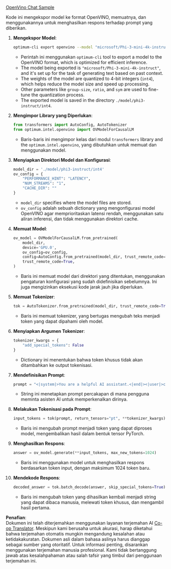 <!--
CO_OP_TRANSLATOR_METADATA:
{
  "original_hash": "a2a54312eea82ac654fb0f6d39b1f772",
  "translation_date": "2025-05-09T15:58:01+00:00",
  "source_file": "md/02.Application/01.TextAndChat/Phi3/E2E_OpenVino_Chat.md",
  "language_code": "id"
}
-->
[OpenVino Chat Sample](../../../../../../code/06.E2E/E2E_OpenVino_Chat_Phi3-instruct.ipynb)

Kode ini mengekspor model ke format OpenVINO, memuatnya, dan menggunakannya untuk menghasilkan respons terhadap prompt yang diberikan.

1. **Mengekspor Model**:  
   ```bash
   optimum-cli export openvino --model "microsoft/Phi-3-mini-4k-instruct" --task text-generation-with-past --weight-format int4 --group-size 128 --ratio 0.6 --sym --trust-remote-code ./model/phi3-instruct/int4
   ```  
   - Perintah ini menggunakan `optimum-cli` tool to export a model to the OpenVINO format, which is optimized for efficient inference.
   - The model being exported is `"microsoft/Phi-3-mini-4k-instruct"`, and it's set up for the task of generating text based on past context.
   - The weights of the model are quantized to 4-bit integers (`int4`), which helps reduce the model size and speed up processing.
   - Other parameters like `group-size`, `ratio`, and `sym` are used to fine-tune the quantization process.
   - The exported model is saved in the directory `./model/phi3-instruct/int4`.

2. **Mengimpor Library yang Diperlukan**:  
   ```python
   from transformers import AutoConfig, AutoTokenizer
   from optimum.intel.openvino import OVModelForCausalLM
   ```  
   - Baris-baris ini mengimpor kelas dari modul `transformers` library and the `optimum.intel.openvino`, yang dibutuhkan untuk memuat dan menggunakan model.

3. **Menyiapkan Direktori Model dan Konfigurasi**:  
   ```python
   model_dir = './model/phi3-instruct/int4'
   ov_config = {
       "PERFORMANCE_HINT": "LATENCY",
       "NUM_STREAMS": "1",
       "CACHE_DIR": ""
   }
   ```  
   - `model_dir` specifies where the model files are stored.
   - `ov_config` adalah sebuah dictionary yang mengonfigurasi model OpenVINO agar memprioritaskan latensi rendah, menggunakan satu aliran inferensi, dan tidak menggunakan direktori cache.

4. **Memuat Model**:  
   ```python
   ov_model = OVModelForCausalLM.from_pretrained(
       model_dir,
       device='GPU.0',
       ov_config=ov_config,
       config=AutoConfig.from_pretrained(model_dir, trust_remote_code=True),
       trust_remote_code=True,
   )
   ```  
   - Baris ini memuat model dari direktori yang ditentukan, menggunakan pengaturan konfigurasi yang sudah didefinisikan sebelumnya. Ini juga mengizinkan eksekusi kode jarak jauh jika diperlukan.

5. **Memuat Tokenizer**:  
   ```python
   tok = AutoTokenizer.from_pretrained(model_dir, trust_remote_code=True)
   ```  
   - Baris ini memuat tokenizer, yang bertugas mengubah teks menjadi token yang dapat dipahami oleh model.

6. **Menyiapkan Argumen Tokenizer**:  
   ```python
   tokenizer_kwargs = {
       "add_special_tokens": False
   }
   ```  
   - Dictionary ini menentukan bahwa token khusus tidak akan ditambahkan ke output tokenisasi.

7. **Mendefinisikan Prompt**:  
   ```python
   prompt = "<|system|>You are a helpful AI assistant.<|end|><|user|>can you introduce yourself?<|end|><|assistant|>"
   ```  
   - String ini menetapkan prompt percakapan di mana pengguna meminta asisten AI untuk memperkenalkan dirinya.

8. **Melakukan Tokenisasi pada Prompt**:  
   ```python
   input_tokens = tok(prompt, return_tensors="pt", **tokenizer_kwargs)
   ```  
   - Baris ini mengubah prompt menjadi token yang dapat diproses model, mengembalikan hasil dalam bentuk tensor PyTorch.

9. **Menghasilkan Respons**:  
   ```python
   answer = ov_model.generate(**input_tokens, max_new_tokens=1024)
   ```  
   - Baris ini menggunakan model untuk menghasilkan respons berdasarkan token input, dengan maksimum 1024 token baru.

10. **Mendekode Respons**:  
    ```python
    decoded_answer = tok.batch_decode(answer, skip_special_tokens=True)[0]
    ```  
    - Baris ini mengubah token yang dihasilkan kembali menjadi string yang dapat dibaca manusia, melewati token khusus, dan mengambil hasil pertama.

**Penafian**:  
Dokumen ini telah diterjemahkan menggunakan layanan terjemahan AI [Co-op Translator](https://github.com/Azure/co-op-translator). Meskipun kami berusaha untuk akurasi, harap diketahui bahwa terjemahan otomatis mungkin mengandung kesalahan atau ketidakakuratan. Dokumen asli dalam bahasa aslinya harus dianggap sebagai sumber yang otoritatif. Untuk informasi penting, disarankan menggunakan terjemahan manusia profesional. Kami tidak bertanggung jawab atas kesalahpahaman atau salah tafsir yang timbul dari penggunaan terjemahan ini.
